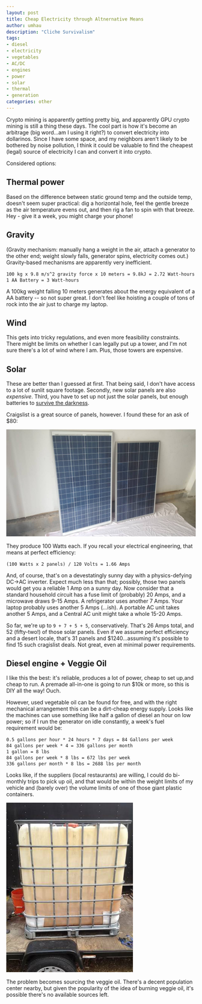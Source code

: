 ```yaml
---
layout: post
title: Cheap Electricity through Altnernative Means
author: umhau
description: "Cliche Survivalism"
tags: 
- diesel
- electricity
- vegetables
- AC/DC
- engines
- power
- solar
- thermal
- generation
categories: other
---
```


Crypto mining is apparently getting pretty big, and apparently GPU crypto mining is still a thing these days. The cool part is how it's become an arbitrage (big word...am I using it right?) to convert electricity into dollarinos.  Since I have some space, and my neighbors aren't likely to be bothered by noise pollution, I think it could be valuable to find the cheapest (legal) source of electricity I can and convert it into crypto.

Considered options:

## Thermal power

Based on the difference between static ground temp and the outside temp, doesn't seem super practical: dig a horizontal hole, feel the gentle breeze as the air temperature evens out, and then rig a fan to spin with that breeze. Hey - give it a week, you might charge your phone!

## Gravity

(Gravity mechanism: manually hang a weight in the air, attach a generator to the other end; weight slowly falls, generator spins, electricity comes out.) Gravity-based mechanisms are apparently very inefficient. 

    100 kg x 9.8 m/s^2 gravity force x 10 meters = 9.8kJ = 2.72 Watt-hours
    1 AA Battery = 3 Watt-hours

A 100kg weight falling 10 meters generates about the energy equivalent of a AA battery -- so not super great. I don't feel like hoisting a couple of tons of rock into the air just to charge my laptop.

## Wind

This gets into tricky regulations, and even more feasibility constraints. There might be limits on whether I can legally put up a tower, and I'm not sure there's a lot of wind where I am.  Plus, those towers are expensive.

## Solar

These are better than I guessed at first. That being said, I don't have access to a lot of sunlit square footage. Secondly, new solar panels are also _expensive_.  Third, you have to set up not just the solar panels, but enough batteries to [survive the darkness](https://www.imdb.com/title/tt0134847/).  

Craigslist is a great source of panels, however. I found these for an ask of $80:

![Solar panels](/images/diesel/solar_panels.jpg)

They produce 100 Watts each. If you recall your electrical engineering, that means at perfect efficiency:

    (100 Watts x 2 panels) / 120 Volts = 1.66 Amps

And, of course, that's on a devestatingly sunny day with a physics-defying DC->AC inverter.  Expect much less than that; possibly, those two panels would get you a reliable 1 Amp on a sunny day.  Now consider that a standard household circuit has a fuse limit of (probably) 20 Amps, and a microwave draws 9-15 Amps.  A refrigerator uses another 7 Amps. Your laptop probably uses another 5 Amps (...ish). A portable AC unit takes another 5 Amps, and a Central AC unit might take a whole 15-20 Amps.   

So far, we're up to `9 + 7 + 5 + 5`, conservatively.  That's 26 Amps total, and 52 (fifty-two!) of those solar panels.  Even if we assume perfect efficiency and a desert locale, that's 31 panels and $1240...assuming it's possible to find 15 such cragislist deals. Not great, even at minimal power requirements.

## Diesel engine + Veggie Oil

I like this the best: it's reliable, produces a lot of power, cheap to set up,and cheap to run.  A premade all-in-one is going to run $10k or more, so this is DIY all the way!  Ouch. 

However, used vegetable oil can be found for free, and with the right mechanical arrangement this can be a dirt-cheap energy supply. Looks like the machines can use something like half a gallon of diesel an hour on low power; so if I run the generator on idle constantly, a week's fuel requirement would be:

    0.5 gallons per hour * 24 hours * 7 days = 84 Gallons per week
    84 gallons per week * 4 = 336 gallons per month
    1 gallon = 8 lbs
    84 gallons per week * 8 lbs = 672 lbs per week
    336 gallons per month * 8 lbs = 2688 lbs per month

Looks like, if the suppliers (local restaurants) are willing, I could do bi-monthly trips to pick up oil, and that would be within the weight limits of my vehicle and (barely over) the volume limits of one of those giant plastic containers. 

![325 gallon fluid container](/images/diesel/325gal_container.jpg)

The problem becomes sourcing the veggie oil.  There's a decent population center nearby, but given the popularity of the idea of burning veggie oil, it's possible there's no available sources left. 

